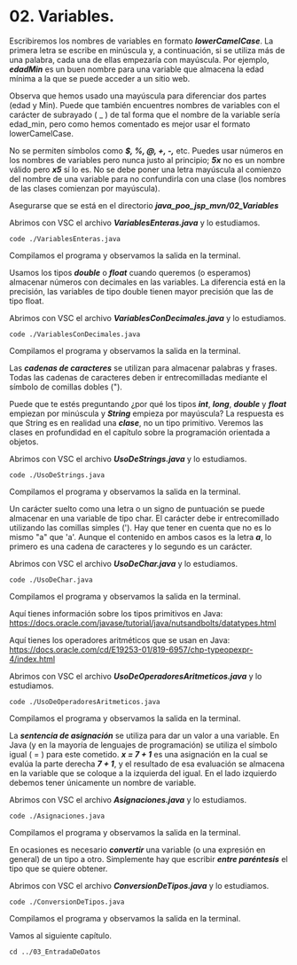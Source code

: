 # 02. Variables.

Escribiremos los nombres de variables en formato ***lowerCamelCase***. La primera letra se escribe en minúscula y, a continuación, si se utiliza más de una palabra, cada una de ellas empezaría con mayúscula. Por ejemplo, ***edadMin*** es un buen nombre para una variable que almacena la edad mínima a la que se puede acceder a un sitio web.

Observa que hemos usado una mayúscula para diferenciar dos partes (edad y Min). Puede que también encuentres nombres de variables con el carácter de subrayado ( _ ) de tal forma que el nombre de la variable sería edad_min, pero como hemos comentado es mejor usar el formato lowerCamelCase.

No se permiten símbolos como ***$, %, @, +, -,*** etc. Puedes usar números en los nombres de variables pero nunca justo al principio; ***5x*** no es un nombre válido pero ***x5*** sí lo es. No se debe poner una letra mayúscula al comienzo del nombre de una variable para no confundirla con una clase (los nombres de las clases comienzan por mayúscula).

Asegurarse que se está en el directorio ***java_poo_jsp_mvn/02_Variables***


Abrimos con VSC el archivo ***VariablesEnteras.java*** y lo estudiamos.

```
code ./VariablesEnteras.java
```

Compilamos el programa y observamos la salida en la terminal.


Usamos los tipos ***double*** o ***float*** cuando queremos (o esperamos) almacenar números con decimales en las variables. La diferencia está en la precisión, las variables de tipo double tienen mayor precisión que las de tipo float.


Abrimos con VSC el archivo ***VariablesConDecimales.java*** y lo estudiamos.

```
code ./VariablesConDecimales.java
```

Compilamos el programa y observamos la salida en la terminal.


Las ***cadenas de caracteres*** se utilizan para almacenar palabras y frases. Todas las cadenas de caracteres deben ir entrecomilladas mediante el símbolo de comillas dobles (").

Puede que te estés preguntando ¿por qué los tipos ***int***, ***long***, ***double*** y ***float*** empiezan por minúscula y ***String*** empieza por mayúscula? La respuesta es que String es en realidad una ***clase***, no un tipo primitivo. Veremos las clases en profundidad en el capítulo sobre la programación orientada a objetos.


Abrimos con VSC el archivo ***UsoDeStrings.java*** y lo estudiamos.

```
code ./UsoDeStrings.java
```

Compilamos el programa y observamos la salida en la terminal.


Un carácter suelto como una letra o un signo de puntuación se puede almacenar en una variable de tipo char. El carácter debe ir entrecomillado utilizando las comillas simples ('). Hay que tener en cuenta que no es lo mismo "a" que 'a'. Aunque el contenido en ambos casos es la letra ***a***, lo primero es una cadena de caracteres y lo segundo es un carácter. 


Abrimos con VSC el archivo ***UsoDeChar.java*** y lo estudiamos.

```
code ./UsoDeChar.java
```

Compilamos el programa y observamos la salida en la terminal.


Aquí tienes información sobre los tipos primitivos en Java: https://docs.oracle.com/javase/tutorial/java/nutsandbolts/datatypes.html


Aquí tienes los operadores aritméticos que se usan en Java: https://docs.oracle.com/cd/E19253-01/819-6957/chp-typeopexpr-4/index.html


Abrimos con VSC el archivo ***UsoDeOperadoresAritmeticos.java*** y lo estudiamos.

```
code ./UsoDeOperadoresAritmeticos.java
```

Compilamos el programa y observamos la salida en la terminal.


La ***sentencia de asignación*** se utiliza para dar un valor a una variable. En Java (y en la mayoría de lenguajes de programación) se utiliza el símbolo igual ( = ) para este cometido. ***x = 7 + 1*** es una asignación en la cual se evalúa la parte derecha ***7 + 1***, y el resultado de esa evaluación se almacena en la variable que se coloque a la izquierda del igual. En el lado izquierdo debemos tener únicamente un nombre de variable.


Abrimos con VSC el archivo ***Asignaciones.java*** y lo estudiamos.

```
code ./Asignaciones.java
```

Compilamos el programa y observamos la salida en la terminal.


En ocasiones es necesario ***convertir*** una variable (o una expresión en general) de un tipo a otro. Simplemente hay que escribir ***entre paréntesis*** el tipo que se quiere obtener. 

Abrimos con VSC el archivo ***ConversionDeTipos.java*** y lo estudiamos.

```
code ./ConversionDeTipos.java
```

Compilamos el programa y observamos la salida en la terminal.



Vamos al siguiente capítulo.
```
cd ../03_EntradaDeDatos
```


